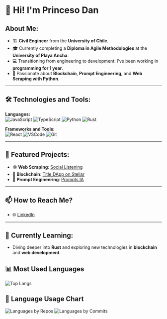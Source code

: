 # 👑 Hi! I'm Princeso Dan

## About Me:
- 🏗️ **Civil Engineer** from the **University of Chile**.
- 🎓 Currently completing a **Diploma in Agile Methodologies** at the **University of Playa Ancha**.
- 💻 Transitioning from engineering to development: I’ve been working in **programming for 1 year**.
- 🚀 Passionate about **Blockchain**, **Prompt Engineering**, and **Web Scraping with Python**.

---

## 🛠️ Technologies and Tools:

**Languages:**  
![JavaScript](https://img.shields.io/badge/-JavaScript-F7DF1E?style=flat-square&logo=javascript&logoColor=black)
![TypeScript](https://img.shields.io/badge/-TypeScript-3178C6?style=flat-square&logo=typescript&logoColor=white)
![Python](https://img.shields.io/badge/-Python-3776AB?style=flat-square&logo=python&logoColor=white)
![Rust](https://img.shields.io/badge/-Rust-000000?style=flat-square&logo=rust&logoColor=white)

**Frameworks and Tools:**  
![React](https://img.shields.io/badge/-React-61DAFB?style=flat-square&logo=react&logoColor=black)
![VSCode](https://img.shields.io/badge/-VSCode-007ACC?style=flat-square&logo=visual-studio-code&logoColor=white)
![Git](https://img.shields.io/badge/-Git-F05032?style=flat-square&logo=git&logoColor=white)

---

## 🌟 Featured Projects:

- 🕸️ **Web Scraping**: [Social Listening](https://github.com/PrincesoDan/social_listening/tree/main)  
- 🌌 **Blockchain**: [Title DApp on Stellar](https://github.com/PrincesoDan/title-dapp)  
- 🤖 **Prompt Engineering**: [Prompts IA](https://github.com/PrincesoDan/prompts)  

---

## 📫 How to Reach Me?
- 🌐 [LinkedIn](https://www.linkedin.com/in/danielandradesch/)

---

## 🌱 Currently Learning:
- Diving deeper into **Rust** and exploring new technologies in **blockchain** and **web development**.


## 📊 Most Used Languages

![Top Langs](https://github-readme-stats.vercel.app/api/top-langs/?username=PrincesoDan&layout=compact&langs_count=6)

## 🍰 Language Usage Chart

![Languages by Repos](https://github-profile-summary-cards.vercel.app/api/cards/repos-per-language?username=PrincesoDan)
![Languages by Commits](https://github-profile-summary-cards.vercel.app/api/cards/most-commit-language?username=PrincesoDan)

